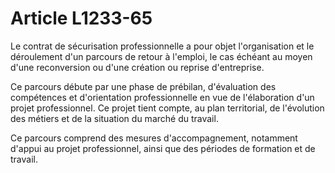 # Article L1233-65

Le contrat de sécurisation professionnelle a pour objet l'organisation et le déroulement d'un parcours de retour à l'emploi, le cas échéant au moyen d'une reconversion ou d'une création ou reprise d'entreprise. 

Ce parcours débute par une phase de prébilan, d'évaluation des compétences et d'orientation professionnelle en vue de l'élaboration d'un projet professionnel. Ce projet tient compte, au plan territorial, de l'évolution des métiers et de la situation du marché du travail. 

Ce parcours comprend des mesures d'accompagnement, notamment d'appui au projet professionnel, ainsi que des périodes de formation et de travail.